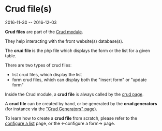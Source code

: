 Crud file(s)
===============
2016-11-30 -- 2016-12-03



**Crud files** are part of the [Crud module](https://github.com/lingtalfi/nullos-admin/tree/master/doc/modules/crud-module.md).

They help interacting with the front website(s) database(s).


The **crud file** is the php file which displays the form or the list for a given table.


There are two types of crud files:

- list crud files, which display the list
- form crud files, which can display both the "insert form" or "update form"


Inside the Crud module, a **crud file** is always called by the [crud page](https://github.com/lingtalfi/nullos-admin/tree/master/doc/modules/crud-module/crud-page.md).


A **crud file** can be created by hand, or be generated by the **crud generators** (for instance via the ["Crud Generators" page](https://github.com/lingtalfi/nullos-admin/tree/master/doc/modules/crud-module/crud-generators-page.md)).



To learn how to create a **crud file** from scratch, please refer to the
[configure a list](https://github.com/lingtalfi/nullos-admin/tree/master/doc/tutorials/configure-a-list.md) page,
or the <-configure a form-> page.
